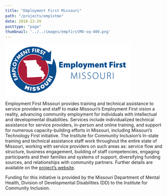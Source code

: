 ```yaml
---
title: "Employment First Missouri"
path: "/projects/emp1stmo"
date: 2018-12-29
posttype: "page"
thumbnail: '../../images/empfirstMO-sq-400.png'
---
```



[![Go to EmploymentFirstMO.org](../../images/empfirstmo-long.png)](https://employmentfirstmo.org/)


Employment First Missouri provides training and technical assistance to service providers and staff to make Missouri’s Employment First vision a reality, advancing community employment for individuals with intellectual and developmental disabilities. Services include individualized technical assistance for service providers, in-person and online training, and support for numerous capacity-building efforts in Missouri, including Missouri’s Technology First initiative. The Institute for Community Inclusion’s In-state training and technical assistance staff work throughout the entire state of Missouri, working with service providers on such areas as: service flow and structure, business engagement, building of staff competencies, engaging participants and their families and systems of support, diversifying funding sources, and relationships with community partners. Further details are available on the [project’s website](https://employmentfirstmo.org/).

Funding for this initiative is provided by the Missouri Department of Mental Health, Division of Developmental Disabilities (DD) to the Institute for Community Inclusion. 
